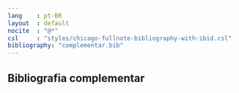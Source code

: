 ```yaml
---
lang    : pt-BR
layout  : default
nocite  : "@*"
csl     : "styles/chicago-fullnote-bibliography-with-ibid.csl"
bibliography: "complementar.bib"
---
```


Bibliografia complementar
-------------------------

